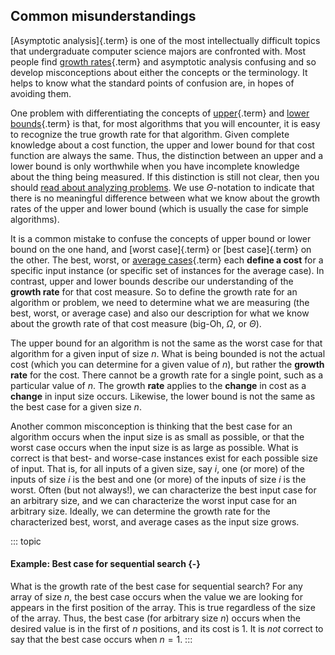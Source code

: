 
## Common misunderstandings

[Asymptotic analysis]{.term} is one of the most intellectually difficult topics that
undergraduate computer science majors are confronted with. Most people
find [growth rates](#growth-rate){.term} and
asymptotic analysis confusing and so develop misconceptions about either
the concepts or the terminology. It helps to know what the standard
points of confusion are, in hopes of avoiding them.

One problem with differentiating the concepts of
[upper](#upper-bound){.term} and
[lower bounds](#lower-bound){.term} is that, for
most algorithms that you will encounter, it is easy to recognize the
true growth rate for that algorithm. Given complete knowledge about a
cost function, the upper and lower bound for that cost function are
always the same. Thus, the distinction between an upper and a lower
bound is only worthwhile when you have incomplete knowledge about the
thing being measured. If this distinction is still not clear, then you
should [read about analyzing problems](#analyzing-problems).
We use $\Theta$-notation to indicate that there is no
meaningful difference between what we know about the growth rates of the
upper and lower bound (which is usually the case for simple algorithms).

It is a common mistake to confuse the concepts of upper bound or lower
bound on the one hand, and [worst case]{.term}
or [best case]{.term} on the other. The best,
worst, or [average cases](#average-case){.term}
each **define a cost** for a specific input instance (or specific set of
instances for the average case). In contrast, upper and lower bounds
describe our understanding of the **growth rate** for that cost measure.
So to define the growth rate for an algorithm or problem, we need to
determine what we are measuring (the best, worst, or average case) and
also our description for what we know about the growth rate of that cost
measure (big-Oh, $\Omega$, or $\Theta$).

The upper bound for an algorithm is not the same as the worst case for
that algorithm for a given input of size $n$. What is being bounded is
not the actual cost (which you can determine for a given value of $n$),
but rather the **growth rate** for the cost. There cannot be a growth
rate for a single point, such as a particular value of $n$. The growth
**rate** applies to the **change** in cost as a **change** in input size
occurs. Likewise, the lower bound is not the same as the best case for a
given size $n$.

Another common misconception is thinking that the best case for an
algorithm occurs when the input size is as small as possible, or that
the worst case occurs when the input size is as large as possible. What
is correct is that best- and worse-case instances exist for each
possible size of input. That is, for all inputs of a given size, say
$i$, one (or more) of the inputs of size $i$ is the best and one (or
more) of the inputs of size $i$ is the worst. Often (but not always!),
we can characterize the best input case for an arbitrary size, and we
can characterize the worst input case for an arbitrary size. Ideally, we
can determine the growth rate for the characterized best, worst, and
average cases as the input size grows.

::: topic
#### Example: Best case for sequential search {-}

What is the growth rate of the best case for sequential search? For any
array of size $n$, the best case occurs when the value we are looking
for appears in the first position of the array. This is true regardless
of the size of the array. Thus, the best case (for arbitrary size $n$)
occurs when the desired value is in the first of $n$ positions, and its
cost is 1. It is *not* correct to say that the best case occurs when
$n=1$.
:::

<inlineav id="MisunderstandingsGraphCON" src="AlgAnal/MisunderstandingsGraphCON.js" name="Example's graph Visualization" links="AlgAnal/MisunderstandingsGraphCON.css"/>
